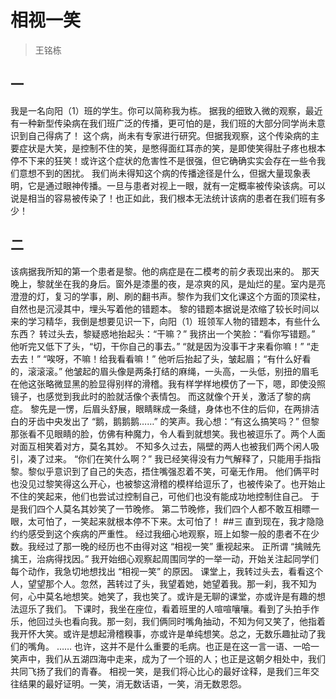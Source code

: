 # 相视一笑

> 王铭栋

## 一

我是一名向阳（1）班的学生。你可以简称我为栋。
据我的细致入微的观察，最近有一种新型传染病在我们班广泛的传播，更可怕的是，我们班的大部分同学尚未意识到自己得病了！
这个病，尚未有专家进行研究。但据我观察，这个传染病的主要症状是大笑，是控制不住的笑，是憋得面红耳赤的笑，是即使笑得肚子疼也根本停不下来的狂笑！或许这个症状的危害性不是很强，但它确确实实会存在一些令我们意想不到的困扰。
我们尚未得知这个病的传播途径是什么，但据大量现象表明，它是通过眼神传播。一旦与患者对视上一眼，就有一定概率被传染该病。可以说是相当的容易被传染了！也正如此，我们根本无法统计该病的患者在我们班有多少！

## 二

该病据我所知的第一个患者是黎。他的病症是在二模考的前夕表现出来的。
那天晚上，黎就坐在我的身后。窗外是漆墨的夜，是凉爽的风，是灿烂的星。室内是亮澄澄的灯，复习的学事，刷、刷的翻书声。黎作为我们文化课这个方面的顶梁柱，自然也是沉浸其中，埋头写着他的错题本。
黎的错题本据说是浓缩了较长时间以来的学习精华，我倒是想要见识一下，向阳（1）班领军人物的错题本，有些什么东西？
转过头去，黎疑惑地抬起头：“干嘛？” 我挤出一个笑脸：“看你写错题。”
他听完又低下了头，“切，干你自己的事去。”
“就是因为没事干才来看你嘛！”
“走去去！”
“唉呀，不嘛！给我看看嘛！”
他听后抬起了头，皱起眉；“有什么好看的，滚滚滚。” 他皱起的眉头像是两条打结的麻绳，一头高，一头低，别扭的眉毛在他这张略微显黑的脸显得别样的滑稽。我有样学样地模仿了一下，嗯，即使没照镜子，也感觉到我此时的脸就活像个表情包。
而这就像个开关，激活了黎的病症。
黎先是一愣，后眉头舒展，眼睛眯成一条缝，身体也不住的后仰，在两排洁白的牙齿中央发出了 “鹅，鹅鹅鹅……” 的笑声。我心想：“有这么搞笑吗？” 但黎那张看不见眼睛的脸，仿佛有种魔力，令人看到就想笑。我也被逗乐了。两个人面对面互相笑着对方，莫名其妙。
不知多久过去，隔壁的两人也被我们两个闲人吸引，凑了过来。
“你们在笑什么啊？”
我已经笑得没有力气解释了，只能用手指指黎。黎似乎意识到了自己的失态，捂住嘴强忍着不笑，可毫无作用。
他们俩平时也没见过黎笑得这么开心，也被黎这滑稽的模样给逗乐了，也被传染了。也开始止不住的笑起来，他们也尝试过控制自己，可他们也没有能成功地控制住自己。
于是我们四个人莫名其妙笑了一节晚修。
第二节晚修，我们四个人都不敢互相瞟一眼，太可怕了，一笑起来就根本停不下来。太可怕了！
##三
直到现在，我才隐隐约约感受到这个疾病的严重性。
经过我细心地观察，班上如黎一般的患者不在少数。我经过了那一晚的经历也不由得对这 “相视一笑” 重视起来。
正所谓 “擒贼先擒王，治病得找因。” 我开始细心观察起周围同学的一举一动，开始关注起同学们每个动作，我急切地想找出 “相视一笑” 的原因。
课堂上，我转过头去，看看这个人，望望那个人。忽然，茜转过了头，我望着她，她望着我。那一刹，我不知为何，心中莫名地想笑。她笑了，我也笑了。或许是无聊的课堂，亦或许是有趣的想法逗乐了我们。
下课时，我坐在座位，看着班里的人喧喧嚷嚷。看到了头拍手作乐，他回过头也看向我。那一刻，我们俩同时嘴角抽动，不知为何又笑了，他指着我开怀大笑。或许是想起滑稽糗事，亦或许是单纯想笑。总之，无数乐趣扯动了我们的嘴角。
……
也许，这并不是什么重要的毛病。也正是在这一言一语、一哈一笑声中，我们从五湖四海中走来，成为了一个班的人；也正是这朝夕相处中，我们共同飞扬了我们的青春。
相视一笑，是我们将心比心的最好诠释，是我们三年交往结果的最好证明。一笑，消无数话语，一笑，消无数恩怨。
